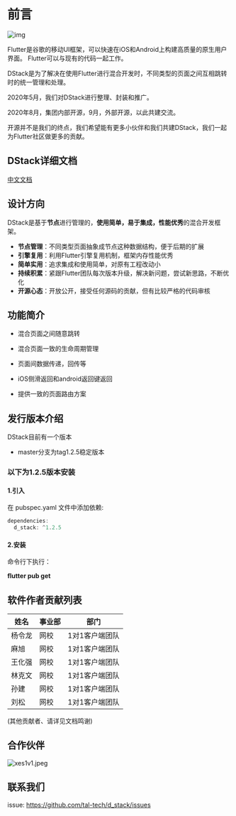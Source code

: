 # 前言

 ![img](https://magicmadegithub.github.io/img/dstacklogo.png) 

Flutter是谷歌的移动UI框架，可以快速在iOS和Android上构建高质量的原生用户界面。 Flutter可以与现有的代码一起工作。

DStack是为了解决在使用Flutter进行混合开发时，不同类型的页面之间互相跳转时的统一管理和处理。

2020年5月，我们对DStack进行整理、封装和推广。

2020年8月，集团内部开源，9月，外部开源，以此共建交流。

开源并不是我们的终点，我们希望能有更多小伙伴和我们共建DStack，我们一起为Flutter社区做更多的贡献。



## DStack详细文档

[中文文档](https://www.yuque.com/tal-tech/ag1kaf)



## 设计方向

DStack是基于**节点**进行管理的，**使用简单，易于集成，性能优秀**的混合开发框架。

- **节点管理**：不同类型页面抽象成节点这种数据结构，便于后期的扩展
- **引擎复用**：利用Flutter引擎复用机制，框架内存性能优秀
- **简单实用**：追求集成和使用简单，对原有工程改动小
- **持续积累**：紧跟Flutter团队每次版本升级，解决新问题，尝试新思路，不断优化
- **开源心态**：开放公开，接受任何源码的贡献，但有比较严格的代码审核

## 功能简介

- 混合页面之间随意跳转

- 混合页面一致的生命周期管理

- 页面间数据传递，回传等

- iOS侧滑返回和android返回键返回

- 提供一致的页面路由方案



## 发行版本介绍

DStack目前有一个版本

- master分支为tag1.2.5稳定版本

### 以下为1.2.5版本安装

#### 1.引入

在 pubspec.yaml 文件中添加依赖:

```dart
dependencies:
  d_stack: ^1.2.5      
```

#### 2.安装

命令行下执行：

**flutter pub get**

## 软件作者贡献列表

| 姓名   | 事业部 | 部门           |
| ------ | ------ | -------------- |
| 杨令龙 | 网校   | 1对1客户端团队 |
| 麻旭   | 网校   | 1对1客户端团队 |
| 王化强 | 网校   | 1对1客户端团队 |
| 林克文 | 网校   | 1对1客户端团队 |
| 孙建   | 网校   | 1对1客户端团队 |
| 刘松   | 网校   | 1对1客户端团队 |

(其他贡献者、请详见文档鸣谢)

## 合作伙伴

![xes1v1.jpeg](https://magicmadegithub.github.io/img/1v1logo.png)

## 联系我们



issue: https://github.com/tal-tech/d_stack/issues

